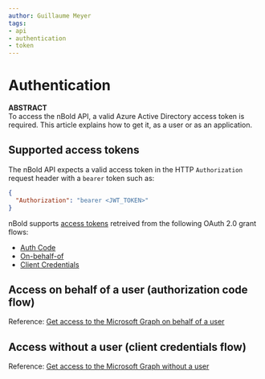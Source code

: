 ```yaml
---
author: Guillaume Meyer
tags:
- api
- authentication
- token
---
```

# Authentication

**ABSTRACT**  
To access the nBold API, a valid Azure Active Directory access token is required. This article explains how to get it, as a user or as an application.

## Supported access tokens
The nBold API expects a valid access token in the HTTP `Authorization` request header with a `bearer` token such as:
```json
{
  "Authorization": "bearer <JWT_TOKEN>"
}
```

nBold supports [access tokens](https://docs.microsoft.com/en-us/azure/active-directory/develop/access-tokens) retreived from the following OAuth 2.0 grant flows:
- [Auth Code](https://docs.microsoft.com/en-us/azure/active-directory/develop/v2-oauth2-auth-code-flow)
- [On-behalf-of](https://docs.microsoft.com/en-us/azure/active-directory/develop/v2-oauth2-auth-code-flow)
- [Client Credentials](https://docs.microsoft.com/en-us/azure/active-directory/develop/v2-oauth2-client-creds-grant-flow)

## Access on behalf of a user (authorization code flow)
Reference: [Get access to the Microsoft Graph on behalf of a user](https://docs.microsoft.com/en-us/graph/auth-v2-user)

## Access without a user (client credentials flow)
Reference: [Get access to the Microsoft Graph without a user](https://docs.microsoft.com/en-us/graph/auth-v2-service)

